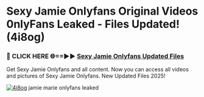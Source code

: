 # Sexy Jamie Onlyfans Original Videos 0nlyFans Leaked - Files Updated! (4i8og)

<h3>🔴 CLICK HERE 🌐==►► <a href="https://tinyurl.com/4seja8ks" rel="nofollow">Sexy Jamie Onlyfans Updated Files</a></h3>

Get Sexy Jamie Onlyfans and all content. Now you can access all videos and pictures of Sexy Jamie Onlyfans. New Updated Files 2025!

[![4i8og](https://i.imgur.com/EWjZXRe.gif)](https://tinyurl.com/4seja8ks)
jamie marie onlyfans leaked